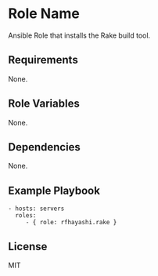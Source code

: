 Role Name
=========

Ansible Role that installs the Rake build tool.

Requirements
------------

None.

Role Variables
--------------

None.

Dependencies
------------

None.

Example Playbook
----------------

    - hosts: servers
      roles:
         - { role: rfhayashi.rake }

License
-------

MIT